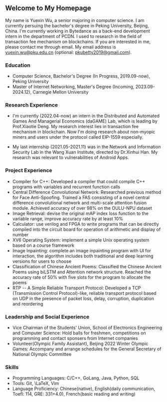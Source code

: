 ## Welcome to My Homepage

  My name is Yuexin Wu, a senior majoring in computer science. I am currently persuing the bachelor's degree in Peking University, Beijing, China. I'm currently working in Bytedance as a back-end development intern in the department of PCDN. I used to research in the field of transaction fee mechanism on blockchains. If you are interested in me, please contact me through email. My email address is yuexin.wu@pku.edu.cn (optional: pkubetty2019@gmail.com).

### Education

* Computer Science, Bachelor's Degree (In Progress, 2019.09-now), Peking University
* Master of Internet Networking, Master's Degree (Incoming, 2023.09-2024.12), Carnegie Mellon University

### Research Experience

* I'm currently (2022.04-now) an intern in the Distributed and Automated Games And Managerial Economics (daGAME) Lab, which is leading by Prof.Xiaotie Deng. My research interest lies in transaction fee mechanism in blockchain. Now I'm doing research about non-myopic miners and users under the protocol called EIP-1559 especially.

* My last internship (2021.05-2021.11) was in the Network and Information Security Lab in the Wang Xuan Institute, directed by Dr.Xinhui Han. My research was relevant to vulnerabilities of Android Apps.

### Project Experience

* Compiler for C++: Developed a compiler that could compile C++ programs with variables and recurrent function calls 
* Central Difference Convolutional Network: Researched previous method for Face Anti-Spoofing. Trained a FAS consisting of a novel central difference convolutional network and multi-scale attention fusion module. Achieved accuracy of over 98\% on the OULU-NPU dataset
* Image Retrieval: devise the original mAP index loss function to the variable range, improve accuracy rate by at least 10\%
* Calculator: use verilog and FPGA to write programs that can be directly compiled into the circuit board for operation of arithmetic and display of number
* XV6 Operating System: implement a simple Unix operating system based on a course framework
* Image Inpainting: complete an image inpainting program with UI for interaction, the algorithm includes both traditional and deep learning versions for users to choose
* Classification of Chinese Ancient Poems: Classified the Chinese Ancient Poems using biLSTM and Attention network structure. Reached the accuracy rate of 50% with five slots for the program to allocate the poems
* RTP -- A Simple Reliable Transport Protocol: Developed a TCP (Transmission Control Protocol)-like, reliable transport protocol based on UDP in the presence of packet loss, delay, corruption, duplication and reordering



### Leadership and Social Experience
* Vice Chairman of the Students' Union, School of Electronics Engineering and Computer Science: Hold balls for freshmen, competitions on programming and contact sponsers from Internet companies
* Volunteer(Olympic Family Assistant), Beijing 2022 Winter Olympic Games: Accompany and arrange schedules for the General Secretary of National Olympic Committee


### Skills
* Programming Languages: C/C++, GoLang, Java, Python, SQL
* Tools: Git, \LaTeX, Vim
* Language Proficiency: Chinese(native), English(daily communication, Toefl: 114, GRE: 331+4.0), French(basic reading and writing)




